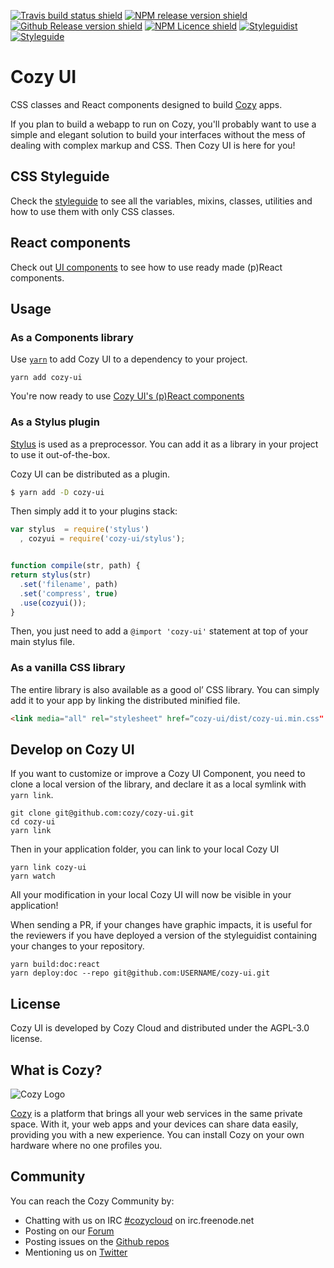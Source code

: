 [![Travis build status shield](https://img.shields.io/travis/cozy/cozy-ui.svg?branch=master)](https://travis-ci.org/cozy/cozy-ui)
[![NPM release version shield](https://img.shields.io/npm/v/cozy-ui.svg)](https://www.npmjs.com/package/cozy-ui)
[![Github Release version shield](https://img.shields.io/github/tag/cozy/cozy-ui.svg)](https://github.com/cozy/cozy-ui/releases)
[![NPM Licence shield](https://img.shields.io/npm/l/cozy-ui.svg)](https://github.com/cozy/cozy-ui/blob/master/LICENSE)
[![Styleguidist](https://img.shields.io/badge/react-Styleguidist-green.svg?style=flat)](https://cozy.github.io/cozy-ui/react/)
[![Styleguide](https://img.shields.io/badge/KSS-Styleguide-green.svg?style=flat)](https://cozy.github.io/cozy-ui/styleguide/)

# Cozy UI

CSS classes and React components designed to build [Cozy](https://cozy.io/) apps.

If you plan to build a webapp to run on Cozy, you'll probably want to use a simple and elegant solution to build your interfaces without the mess of dealing with complex markup and CSS. Then Cozy UI is here for you!

## CSS Styleguide

Check the [styleguide](https://cozy.github.io/cozy-ui/styleguide) to see all the variables, mixins, classes, utilities and how to use them with only CSS classes.

## React components

Check out [UI components](https://cozy.github.io/cozy-ui/react/) to see how to use ready made (p)React components.

## Usage

### As a Components library

Use [`yarn`](https://yarnpkg.com/) to add Cozy UI to a dependency to your project.
```
yarn add cozy-ui
```

You're now ready to use [Cozy UI's (p)React components](https://cozy.github.io/cozy-ui/react/)

### As a Stylus plugin
[Stylus][stylus] is used as a preprocessor. You can add it as a library in your project to use it out-of-the-box.

Cozy UI can be distributed as a plugin.

```sh
$ yarn add -D cozy-ui
```

Then simply add it to your plugins stack:

```js
var stylus  = require('stylus')
  , cozyui = require('cozy-ui/stylus');


function compile(str, path) {
return stylus(str)
  .set('filename', path)
  .set('compress', true)
  .use(cozyui());
}
```

Then, you just need to add a `@import 'cozy-ui'` statement at top of your main stylus file.

### As a vanilla CSS library

The entire library is also available as a good ol’ CSS library. You can simply add it to your app by linking the distributed minified file.
```html
<link media="all" rel="stylesheet" href=“cozy-ui/dist/cozy-ui.min.css" />
```

## Develop on Cozy UI

If you want to customize or improve a Cozy UI Component, you need to clone a local version of the library, and declare it as a local symlink with `yarn link`.

```
git clone git@github.com:cozy/cozy-ui.git
cd cozy-ui
yarn link
```

Then in your application folder, you can link to your local Cozy UI

```
yarn link cozy-ui
yarn watch
```

All your modification in your local Cozy UI will now be visible in your application!

When sending a PR, if your changes have graphic impacts, it is useful for the reviewers if
you have deployed a version of the styleguidist containing your changes to your repository.

```
yarn build:doc:react
yarn deploy:doc --repo git@github.com:USERNAME/cozy-ui.git
```

## License

Cozy UI is developed by Cozy Cloud and distributed under the AGPL-3.0 license.


## What is Cozy?

![Cozy Logo](https://raw.github.com/cozy/cozy-setup/gh-pages/assets/images/happycloud.png)

[Cozy](https://cozy.io) is a platform that brings all your web services in the
same private space. With it, your web apps and your devices can share data
easily, providing you with a new experience. You can install Cozy on your own
hardware where no one profiles you.


## Community

You can reach the Cozy Community by:

* Chatting with us on IRC [#cozycloud](http://webchat.freenode.net/?channels=%23cozycloud) on irc.freenode.net
* Posting on our [Forum](https://forum.cozy.io)
* Posting issues on the [Github repos](https://github.com/cozy/)
* Mentioning us on [Twitter](https://twitter.com/cozycloud)

[stylus]: http://stylus-lang.com/
